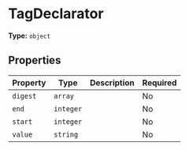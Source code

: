 # TagDeclarator



**Type:** `object`

## Properties

| Property | Type | Description | Required |
|----------|------|-------------|----------|
| `digest` | `array` |  | No |
| `end` | `integer` |  | No |
| `start` | `integer` |  | No |
| `value` | `string` |  | No |


